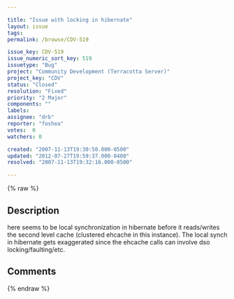 ```yaml
---

title: "Issue with locking in hibernate"
layout: issue
tags: 
permalink: /browse/CDV-519

issue_key: CDV-519
issue_numeric_sort_key: 519
issuetype: "Bug"
project: "Community Development (Terracotta Server)"
project_key: "CDV"
status: "Closed"
resolution: "Fixed"
priority: "2 Major"
components: ""
labels: 
assignee: "drb"
reporter: "foshea"
votes:  0
watchers: 0

created: "2007-11-13T19:30:50.000-0500"
updated: "2012-07-27T19:59:37.000-0400"
resolved: "2007-11-13T19:32:16.000-0500"

---
```




{% raw %}



## Description

<div markdown="1" class="description">

here seems to be local synchronization in hibernate before it reads/writes the second level cache (clustered ehcache in this instance). The local synch in hibernate gets exaggerated since the ehcache calls can involve dso locking/faulting/etc.



</div>

## Comments



{% endraw %}
